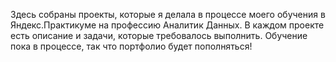Здесь собраны проекты, которые я делала в процессе моего обучения в Яндекс.Практикуме на профессию Аналитик Данных. В каждом проекте есть описание и задачи, которые требовалось выполнить. Обучение пока в процессе, так что портфолио будет пополняться! 

